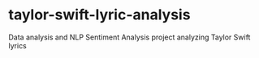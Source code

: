 # taylor-swift-lyric-analysis
Data analysis and NLP Sentiment Analysis project analyzing Taylor Swift lyrics
